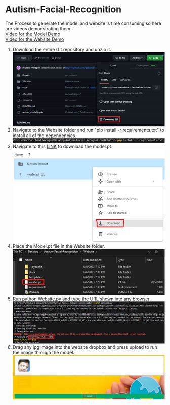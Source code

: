 # Autism-Facial-Recognition
The Process to generate the model and website is time consuming so here are videos demonstrating them. </br>
[Video for the Model Demo]() </br>
[Video for the Website Demo](https://youtu.be/8JzHdWFlOtc) </br>

1. Download the entire Git repository and unzip it.
![Download Zip](Reference_Images/Download.png)
2. Navigate to the Website folder and run "pip install -r requirements.txt" to install all of the dependencies.
![Dependencies](Reference_Images/Requirements.png)
3. Navigate to this [LINK](https://drive.google.com/file/d/1lw2oQ0Z3xaS2AophmNpvUcRT12slhxwx/view) to download the model.pt.
![Download Model](Reference_Images/Model.png)
4. Place the Model.pt file in the Website folder.
![Download Model](Reference_Images/File.png)
5. Run python Website.py and type the URL shown into any browser.
![Download Model](Reference_Images/URL.png)
6. Drag any jpg image into the website dropbox and press upload to run the image through the model.
![Download Model](Reference_Images/Upload.png)